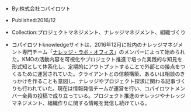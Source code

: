 - By:株式会社コパイロツト
- Published:2016/12
- Collection:プロジェクトマネジメント、ナレッジマネジメント、組織づくり

- コパイロツトknowledgeサイトは、2016年12月に社内のナレッジマネジメント専門チーム「[ナレッジ・ラボ・オフィス](https://explorer.copilot.jp/material/2014-01-kmo)」のメンバーによって始められた。KMOの活動内容を可視化やプロジェクト推進で培った実践的な知見を形式知として体系化し、定期的にアウトプットすることで外部との接点をつくるために運営されていた。クライアントとの信頼構築、あるいは相談のきっかけを作ることも意図し、ナレッジやプロジェクト探求に関わる記事づくりも行われていた。現在は情報発信チームが運営を行い、コパイロツトメンバー全員の投稿で成り立っている。プロジェクト推進のナレッジやナレッジマネジメント、組織作りに関する情報を発信し続けている。
